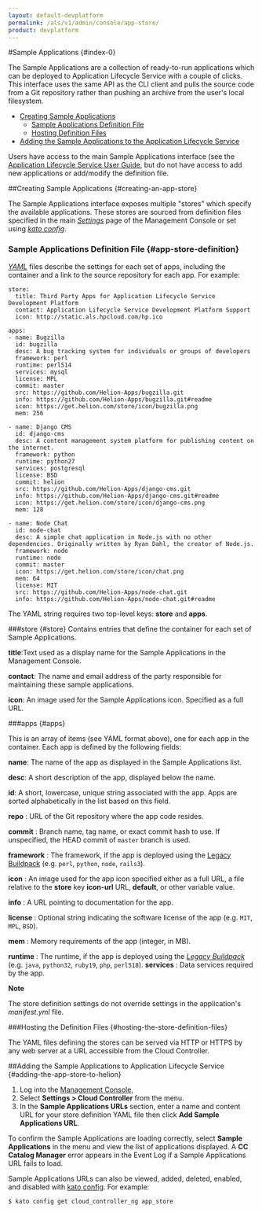 ```yaml
---
layout: default-devplatform
permalink: /als/v1/admin/console/app-store/
product: devplatform
---
```

<!--PUBLISHED-->

#Sample Applications {#index-0}

The Sample Applications are a collection of ready-to-run applications which can be
deployed to Application Lifecycle Service with a couple of clicks. This interface uses the
same API as the CLI client and pulls the source code from a Git
repository rather than pushing an archive from the user's local
filesystem.

- [Creating Sample Applications](#creating-an-app-store)
	- [Sample Applications Definition File](#app-store-definition)
	- [Hosting Definition Files](#hosting-the-store-definition-files)
- [Adding the Sample Applications to the Application Lifecycle Service](#adding-the-app-store-to-helion)


Users have access to the main Sample Applications interface (see the [Application Lifecycle Service User
Guide](/als/v1/user/), but do not have access to add new applications or add/modify the definition file.

##Creating Sample Applications {#creating-an-app-store}

The Sample Applications interface exposes multiple "stores" which specify the
available applications. These stores are sourced from definition files
specified in the main [*Settings*](/als/v1/admin/console/#settings) page of
the Management Console or set using [*kato
config*](/als/v1/admin/reference/kato-ref/#kato-command-ref-config).

### Sample Applications Definition File {#app-store-definition}

[*YAML*](/als/v1/user/reference/glossary/#term-yaml) files describe the settings for each set of apps, including the container and a link to the source  repository for
each app. For example:

    store:
      title: Third Party Apps for Application Lifecycle Service Development Platform
      contact: Application Lifecycle Service Development Platform Support 
      icon: http://static.als.hpcloud.com/hp.ico

    apps:
    - name: Bugzilla
      id: bugzilla
      desc: A bug tracking system for individuals or groups of developers
      framework: perl
      runtime: perl514
      services: mysql
      license: MPL
      commit: master
      src: https://github.com/Helion-Apps/bugzilla.git
      info: https://github.com/Helion-Apps/bugzilla.git#readme
      icon: https://get.helion.com/store/icon/bugzilla.png
      mem: 256

    - name: Django CMS
      id: django-cms
      desc: A content management system platform for publishing content on the internet.
      framework: python
      runtime: python27
      services: postgresql
      license: BSD
      commit: helion
      src: https://github.com/Helion-Apps/django-cms.git
      info: https://github.com/Helion-Apps/django-cms.git#readme
      icon: https://get.helion.com/store/icon/django-cms.png
      mem: 128

    - name: Node Chat
      id: node-chat
      desc: A simple chat application in Node.js with no other dependencies. Originally written by Ryan Dahl, the creator of Node.js.
      framework: node
      runtime: node
      commit: master
      icon: https://get.helion.com/store/icon/chat.png
      mem: 64
      license: MIT
      src: https://github.com/Helion-Apps/node-chat.git
      info: https://github.com/Helion-Apps/node-chat.git#readme

The YAML string requires two top-level keys: **store**
and **apps**.

###store {#store}
Contains entries that define the container for each set of Sample Applications.

**title**:Text used as a display name for the Sample Applications in the Management Console.

**contact**: The name and email address of the party responsible for maintaining these sample applications. 

**icon**: An image used for the Sample Applications icon. Specified as a full URL.

###apps {#apps}

This is an array of items (see YAML format above), one for each app in the container. Each app is defined by the following fields:

**name**:   The name of the app as displayed in the Sample Applications list.

**desc**:   A short description of the app, displayed below the name.

**id**: A short, lowercase, unique string associated with the app. Apps are sorted alphabetically in the list based on this field.

 **repo**
:   URL of the Git repository where the app code resides.

**commit**
:   Branch name, tag name, or exact commit hash to use. If
    unspecified, the HEAD commit of `master`
    branch is used.

**framework**
:   The framework, if the app is deployed using the [Legacy Buildpack](/als/v1/user/deploy/buildpack/#buildpacks-legacy)
    (e.g. `perl`, `python`,
    `node`, `rails3`).

**icon**
:   An image used for the app icon specified either as a full URL, a file relative to the **store** key **icon-url**
    URL, **default**, or other variable value.

**info**
:   A URL pointing to documentation for the app.

**license**
:   Optional string indicating the software license of the app (e.g.
     `MIT`, `MPL`,
     `BSD`).

**mem**
:   Memory requirements of the app (integer, in MB).

**runtime**
:   The runtime, if the app is deployed using the [*Legacy
    Buildpack*](/als/v1/user/deploy/buildpack/#buildpacks-legacy)
    (e.g. `java`, `python32`,
    `ruby19`, `php`,
    `perl518`).
**services**
:   Data services required by the app.

**Note**

The store definition settings do not override settings in the
application's *manifest.yml* file.

###Hosting the Definition Files {#hosting-the-store-definition-files}

The YAML files defining the stores can be served via HTTP or HTTPS by
any web server at a URL accessible from the Cloud Controller.

##Adding the Sample Applications to Application Lifecycle Service {#adding-the-app-store-to-helion}

1.  Log into the [Management
    Console](/als/v1/user/console/#management-console),
2.  Select **Settings \> Cloud Controller** from the menu.
3.  In the **Sample Applications URLs** section, enter a name and content URL for
    your store definition YAML file then click **Add Sample Applications URL**.

To confirm the Sample Applications are loading correctly, select **Sample Applications** in the
menu and view the list of applications displayed. A **CC Catalog Manager**
error appears in the Event Log if a Sample Applications URL fails to load.

Sample Applications URLs can also be viewed, added, deleted, enabled, and disabled
with [kato
config](/als/v1/admin/reference/kato-ref/#kato-command-ref-config). For
example:

    $ kato config get cloud_controller_ng app_store